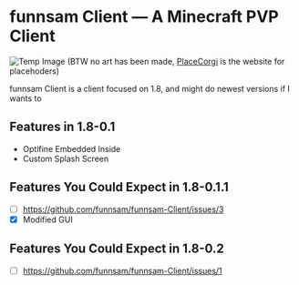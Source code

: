 # funnsam Client — A Minecraft PVP Client
![Temp Image](http://placecorgi.com/500/200) (BTW no art has been made, [PlaceCorgi](http://placecorgi.com) is the website for placehoders)

funnsam Client is a client focused on 1.8, and might do newest versions if I wants to

## Features in 1.8-0.1
- Optifine Embedded Inside
- Custom Splash Screen

## Features You Could Expect in 1.8-0.1.1
- [ ] https://github.com/funnsam/funnsam-Client/issues/3
- [X] Modified GUI

## Features You Could Expect in 1.8-0.2
- [ ] https://github.com/funnsam/funnsam-Client/issues/1
